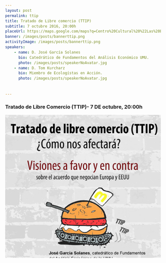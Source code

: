```yaml
---
layout: post
permalink: ttip  
title: Tratado de Libre comercio (TTIP)  
subtitle: 7 octubre 2016, 20:00h  
placeUrl: https://maps.google.com/maps?q=Centro%20Cultural%20%22Las%20Balsas%22&t=&z=13  
banner: /images/posts/bannerttip.png
activityImage: /images/posts/bannerttip.png
speakers: 
    - name: D. José García Solanes
      bio: Catedrático de Fundamentos del Análisis Económico UMU.
      photo: /images/posts/speakerNoAvatar.jpg
    - name: D. Tom Kurcharz
      bio: Miembro de Ecologístas en Acción.
      photo: /images/posts/speakerNoAvatar.jpg


---
```


### Tratado de Libre Comercio (TTIP)- 7 DE octubre, 20:00h


![cartel](/images/posts/bannerttip.png)



